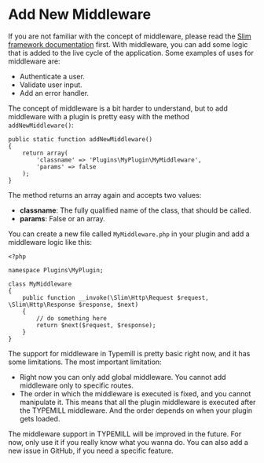 # Add New Middleware

If you are not familiar with the concept of middleware, please read the [Slim framework documentation](https://www.slimframework.com/docs/v3/concepts/middleware.html) first. With middleware, you can add some logic that is added to the live cycle of the application. Some examples of uses for middleware are:

* Authenticate a user.
* Validate user input.
* Add an error handler.

The concept of middleware is a bit harder to understand, but to add middleware with a plugin is pretty easy with the method `addNewMiddleware()`:

````
public static function addNewMiddleware()
{
    return array(
        'classname' => 'Plugins\MyPlugin\MyMiddleware', 
        'params' => false
    );
}

````

The method returns an array again and accepts two values:

* **classname**: The fully qualified name of the class, that should be called.
* **params**: False or an array.

You can create a new file called `MyMiddleware.php` in your plugin and add a middleware logic like this:

````
<?php

namespace Plugins\MyPlugin;

class MyMiddleware 
{   
    public function __invoke(\Slim\Http\Request $request, \Slim\Http\Response $response, $next)
    {
        // do something here 
        return $next($request, $response);      
    }
}
````

The support for middleware in Typemill is pretty basic right now, and it has some limitations. The most important limitation:

* Right now you can only add global middleware. You cannot add middleware only to specific routes.
* The order in which the middleware is executed is fixed, and you cannot manipulate it. This means that all the plugin middleware is executed after the TYPEMILL middleware. And the order depends on when your plugin gets loaded.

The middleware support in TYPEMILL will be improved in the future. For now, only use it if you really know what you wanna do. You can also add a new issue in GitHub, if you need a specific feature.

